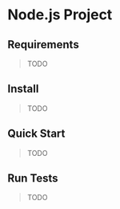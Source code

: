 # Node.js Project

## Requirements
> TODO

## Install
> TODO

## Quick Start
> TODO

## Run Tests
> TODO
